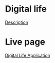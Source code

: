 # Digital life
<a href="http://techzealous.blogspot.bg/2017/09/digital-life.html">Description</a>

# Live page
<a href="https://ektodorov.github.io/digital_life/">Digital Life Application</a>
